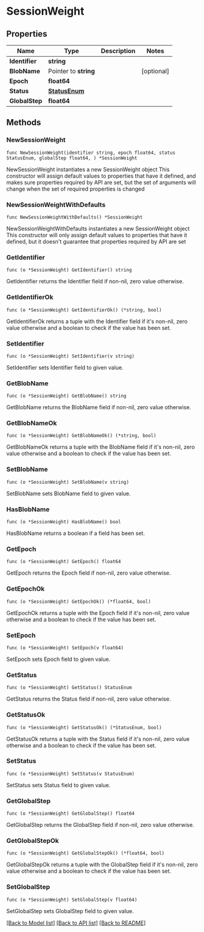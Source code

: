 # SessionWeight

## Properties

Name | Type | Description | Notes
------------ | ------------- | ------------- | -------------
**Identifier** | **string** |  | 
**BlobName** | Pointer to **string** |  | [optional] 
**Epoch** | **float64** |  | 
**Status** | [**StatusEnum**](StatusEnum.md) |  | 
**GlobalStep** | **float64** |  | 

## Methods

### NewSessionWeight

`func NewSessionWeight(identifier string, epoch float64, status StatusEnum, globalStep float64, ) *SessionWeight`

NewSessionWeight instantiates a new SessionWeight object
This constructor will assign default values to properties that have it defined,
and makes sure properties required by API are set, but the set of arguments
will change when the set of required properties is changed

### NewSessionWeightWithDefaults

`func NewSessionWeightWithDefaults() *SessionWeight`

NewSessionWeightWithDefaults instantiates a new SessionWeight object
This constructor will only assign default values to properties that have it defined,
but it doesn't guarantee that properties required by API are set

### GetIdentifier

`func (o *SessionWeight) GetIdentifier() string`

GetIdentifier returns the Identifier field if non-nil, zero value otherwise.

### GetIdentifierOk

`func (o *SessionWeight) GetIdentifierOk() (*string, bool)`

GetIdentifierOk returns a tuple with the Identifier field if it's non-nil, zero value otherwise
and a boolean to check if the value has been set.

### SetIdentifier

`func (o *SessionWeight) SetIdentifier(v string)`

SetIdentifier sets Identifier field to given value.


### GetBlobName

`func (o *SessionWeight) GetBlobName() string`

GetBlobName returns the BlobName field if non-nil, zero value otherwise.

### GetBlobNameOk

`func (o *SessionWeight) GetBlobNameOk() (*string, bool)`

GetBlobNameOk returns a tuple with the BlobName field if it's non-nil, zero value otherwise
and a boolean to check if the value has been set.

### SetBlobName

`func (o *SessionWeight) SetBlobName(v string)`

SetBlobName sets BlobName field to given value.

### HasBlobName

`func (o *SessionWeight) HasBlobName() bool`

HasBlobName returns a boolean if a field has been set.

### GetEpoch

`func (o *SessionWeight) GetEpoch() float64`

GetEpoch returns the Epoch field if non-nil, zero value otherwise.

### GetEpochOk

`func (o *SessionWeight) GetEpochOk() (*float64, bool)`

GetEpochOk returns a tuple with the Epoch field if it's non-nil, zero value otherwise
and a boolean to check if the value has been set.

### SetEpoch

`func (o *SessionWeight) SetEpoch(v float64)`

SetEpoch sets Epoch field to given value.


### GetStatus

`func (o *SessionWeight) GetStatus() StatusEnum`

GetStatus returns the Status field if non-nil, zero value otherwise.

### GetStatusOk

`func (o *SessionWeight) GetStatusOk() (*StatusEnum, bool)`

GetStatusOk returns a tuple with the Status field if it's non-nil, zero value otherwise
and a boolean to check if the value has been set.

### SetStatus

`func (o *SessionWeight) SetStatus(v StatusEnum)`

SetStatus sets Status field to given value.


### GetGlobalStep

`func (o *SessionWeight) GetGlobalStep() float64`

GetGlobalStep returns the GlobalStep field if non-nil, zero value otherwise.

### GetGlobalStepOk

`func (o *SessionWeight) GetGlobalStepOk() (*float64, bool)`

GetGlobalStepOk returns a tuple with the GlobalStep field if it's non-nil, zero value otherwise
and a boolean to check if the value has been set.

### SetGlobalStep

`func (o *SessionWeight) SetGlobalStep(v float64)`

SetGlobalStep sets GlobalStep field to given value.



[[Back to Model list]](../README.md#documentation-for-models) [[Back to API list]](../README.md#documentation-for-api-endpoints) [[Back to README]](../README.md)


